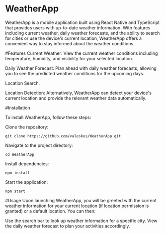 
# WeatherApp

WeatherApp is a mobile application built using React Native and TypeScript that provides users with up-to-date weather information. With features including current weather, daily weather forecasts, and the ability to search for cities or use the device's current location, WeatherApp offers a convenient way to stay informed about the weather conditions.

#Features
Current Weather: View the current weather conditions including temperature, humidity, and visibility for your selected location.

Daily Weather Forecast: Plan ahead with daily weather forecasts, allowing you to see the predicted weather conditions for the upcoming days.

Location Search.

Location Detection: Alternatively, WeatherApp can detect your device's current location and provide the relevant weather data automatically.

#Installation

To install WeatherApp, follow these steps:

Clone the repository:
```
git clone https://github.com/valeskus/WeatherApp.git
```
Navigate to the project directory:

```
cd WeatherApp
```
Install dependencies:

```
npm install
```
Start the application:
```
npm start
```
#Usage
Upon launching WeatherApp, you will be greeted with the current weather information for your current location (if location permission is granted) or a default location. You can then:

Use the search bar to look up weather information for a specific city. 
View the daily weather forecast to plan your activities accordingly.

